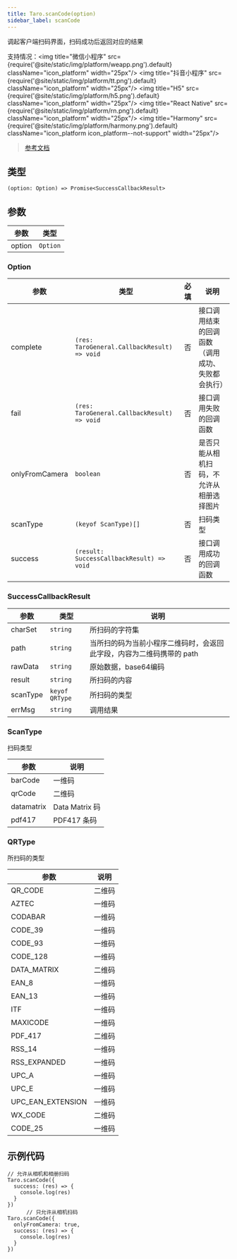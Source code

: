 ```yaml
---
title: Taro.scanCode(option)
sidebar_label: scanCode
---
```


调起客户端扫码界面，扫码成功后返回对应的结果

支持情况：<img title="微信小程序" src={require('@site/static/img/platform/weapp.png').default} className="icon_platform" width="25px"/> <img title="抖音小程序" src={require('@site/static/img/platform/tt.png').default} className="icon_platform" width="25px"/> <img title="H5" src={require('@site/static/img/platform/h5.png').default} className="icon_platform" width="25px"/> <img title="React Native" src={require('@site/static/img/platform/rn.png').default} className="icon_platform" width="25px"/> <img title="Harmony" src={require('@site/static/img/platform/harmony.png').default} className="icon_platform icon_platform--not-support" width="25px"/>

> [参考文档](https://developers.weixin.qq.com/miniprogram/dev/api/device/scan/wx.scanCode.html)

## 类型

```tsx
(option: Option) => Promise<SuccessCallbackResult>
```

## 参数

| 参数 | 类型 |
| --- | --- |
| option | `Option` |

### Option

| 参数 | 类型 | 必填 | 说明 |
| --- | --- | :---: | --- |
| complete | `(res: TaroGeneral.CallbackResult) => void` | 否 | 接口调用结束的回调函数（调用成功、失败都会执行） |
| fail | `(res: TaroGeneral.CallbackResult) => void` | 否 | 接口调用失败的回调函数 |
| onlyFromCamera | `boolean` | 否 | 是否只能从相机扫码，不允许从相册选择图片 |
| scanType | `(keyof ScanType)[]` | 否 | 扫码类型 |
| success | `(result: SuccessCallbackResult) => void` | 否 | 接口调用成功的回调函数 |

### SuccessCallbackResult

| 参数 | 类型 | 说明 |
| --- | --- | --- |
| charSet | `string` | 所扫码的字符集 |
| path | `string` | 当所扫的码为当前小程序二维码时，会返回此字段，内容为二维码携带的 path |
| rawData | `string` | 原始数据，base64编码 |
| result | `string` | 所扫码的内容 |
| scanType | `keyof QRType` | 所扫码的类型 |
| errMsg | `string` | 调用结果 |

### ScanType

扫码类型

| 参数 | 说明 |
| --- | --- |
| barCode | 一维码 |
| qrCode | 二维码 |
| datamatrix | Data Matrix 码 |
| pdf417 | PDF417 条码 |

### QRType

所扫码的类型

| 参数 | 说明 |
| --- | --- |
| QR_CODE | 二维码 |
| AZTEC | 一维码 |
| CODABAR | 一维码 |
| CODE_39 | 一维码 |
| CODE_93 | 一维码 |
| CODE_128 | 一维码 |
| DATA_MATRIX | 二维码 |
| EAN_8 | 一维码 |
| EAN_13 | 一维码 |
| ITF | 一维码 |
| MAXICODE | 一维码 |
| PDF_417 | 二维码 |
| RSS_14 | 一维码 |
| RSS_EXPANDED | 一维码 |
| UPC_A | 一维码 |
| UPC_E | 一维码 |
| UPC_EAN_EXTENSION | 一维码 |
| WX_CODE | 二维码 |
| CODE_25 | 一维码 |

## 示例代码

```tsx
// 允许从相机和相册扫码
Taro.scanCode({
  success: (res) => {
    console.log(res)
  }
})
      // 只允许从相机扫码
Taro.scanCode({
  onlyFromCamera: true,
  success: (res) => {
    console.log(res)
  }
})
```
